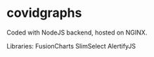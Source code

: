 # covidgraphs

Coded with NodeJS backend, hosted on NGINX. 

Libraries:
FusionCharts
SlimSelect
AlertifyJS
